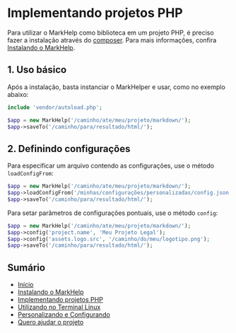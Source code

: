 # Implementando projetos PHP

Para utilizar o MarkHelp como biblioteca em um projeto PHP, é preciso fazer a instalação através do [composer](https://getcomposer.org/). Para mais informações, confira [Instalando o MarkHelp](instalando.md).

## 1. Uso básico

Após a instalação, basta instanciar o MarkHelper e usar, como no exemplo abaixo:

```php
include 'vendor/autoload.php';

$app = new MarkHelp('/caminho/ate/meu/projeto/markdown/');
$app->saveTo('/caminho/para/resultado/html/');
```

## 2. Definindo configurações

Para especificar um arquivo contendo as configurações, use o método `loadConfigFrom`:

```php
$app = new MarkHelp('/caminho/ate/meu/projeto/markdown/');
$app->loadConfigFrom('/minhas/configurações/personalizadas/config.json');
$app->saveTo('/caminho/para/resultado/html/');
```

Para setar parâmetros de configurações pontuais, use o método `config`:

```php
$app = new MarkHelp('/caminho/ate/meu/projeto/markdown/');
$app->config('project.name', 'Meu Projeto Legal');
$app->config('assets.logo.src', '/caminho/do/meu/logotipo.png');
$app->saveTo('/caminho/para/resultado/html/');
```


## Sumário

-   [Início](index.md)
-   [Instalando o MarkHelp](instalando.md)
-   [Implementando projetos PHP](utilizar-como-biblioteca.md)
-   [Utilizando no Terminal Linux](utilizar-no-terminal.md)
-   [Personalizando e Configurando](configuracoes.md)
-   [Quero ajudar o projeto](como-ajudar.md)
